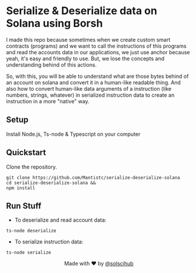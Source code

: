 # Serialize & Deserialize data on Solana using Borsh

I made this repo because sometimes when we create custom smart contracts (programs) and we want to call the instructions of this programs and read the accounts data in our applications, we just use anchor because yeah, it's easy and friendly to use. But, we lose the concepts and understanding behind of this actions.

So, with this, you will be able to understand what are those bytes behind of an account on solana and convert it in a human-like readable thing. And also how to convert human-like data arguments of a instruction (like numbers, strings, whatever) in serialized instruction data to create an instruction in a more "native" way.

## Setup

Install Node.js, Ts-node & Typescript on your computer

## Quickstart

Clone the repository.

```shell
git clone https://github.com/Mantistc/serialize-deserialize-solana
cd serialize-deserialize-solana &&
npm install
```

## Run Stuff
- To deserialize and read account data:
```shell
ts-node deserialize
```
- To serialize instruction data:
```shell
ts-node serialize
```

<p align="center">
  Made with ❤️ by <a href="https://twitter.com/solscihub" target="_blank">@solscihub</a>
</p>
